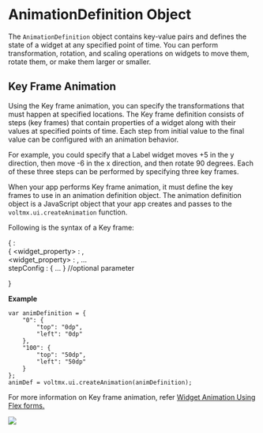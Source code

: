                              


AnimationDefinition Object
==========================

The `AnimationDefinition` object contains key-value pairs and defines the state of a widget at any specified point of time. You can perform transformation, rotation, and scaling operations on widgets to move them, rotate them, or make them larger or smaller.

Key Frame Animation
-------------------

Using the Key frame animation, you can specify the transformations that must happen at specified locations. The Key frame definition consists of steps (key frames) that contain properties of a widget along with their values at specified points of time. Each step from initial value to the final value can be configured with an animation behavior.

For example, you could specify that a Label widget moves +5 in the y direction, then move -6 in the x direction, and then rotate 90 degrees. Each of these three steps can be performed by specifying three key frames.

When your app performs Key frame animation, it must define the key frames to use in an animation definition object. The animation definition object is a JavaScript object that your app creates and passes to the `voltmx.ui.createAnimation` function.

Following is the syntax of a Key frame:

{ <step>:  
{ <widget\_property> : <value> ,  
<widget\_property> : <value> , …  
stepConfig : { … } //optional parameter  
  
}

**Example**

```
var animDefinition = {
    "0": {
        "top": "0dp",
        "left": "0dp"
    },
    "100": {
        "top": "50dp",
        "left": "50dp"
    }
};
animDef = voltmx.ui.createAnimation(animDefinition);
```

For more information on Key frame animation, refer [Widget Animation Using Flex forms.](../../../Iris/iris_widget_prog_guide/Content/Animation.md#widget-level-animation-using-flex-forms)

![](resources/prettify/onload.png)
